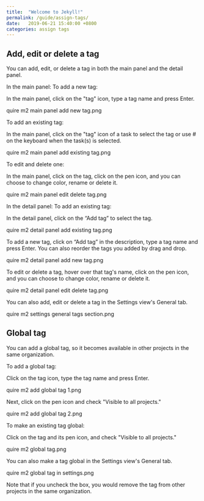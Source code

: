 ```yaml
---
title:  "Welcome to Jekyll!"
permalink: /guide/assign-tags/
date:   2019-06-21 15:40:00 +0800
categories: assign tags
---
```



## Add, edit or delete a tag

You can add, edit, or delete a tag in both the main panel and the detail panel.

In the main panel:
To add a new tag:

In the main panel, click on the "tag" icon, type a tag name and press Enter.

quire m2 main panel add new tag.png

To add an existing tag:

In the main panel, click on the "tag" icon of a task to select the tag or use # on the keyboard when the task(s) is selected. 

quire m2 main panel add existing tag.png

To edit and delete one:

In the main panel, click on the tag, click on the pen icon, and you can choose to change color, rename or delete it.

quire m2 main panel edit delete tag.png

In the detail panel:
To add an existing tag:

In the detail panel, click on the “Add tag” to select the tag.

quire m2 detail panel add existing tag.png

To add a new tag, click on “Add tag” in the description, type a tag name and press Enter. You can also reorder the tags you added by drag and drop.

quire m2 detail panel add new tag.png

To edit or delete a tag, hover over that tag's name, click on the pen icon, and you can choose to change color, rename or delete it.

quire m2 detail panel edit delete tag.png

You can also add, edit or delete a tag in the Settings view's General tab.

quire m2 settings general tags section.png






## Global tag

You can add a global tag, so it becomes available in other projects in the same organization.

To add a global tag:

Click on the tag icon, type the tag name and press Enter.

quire m2 add global tag 1.png

Next, click on the pen icon and check "Visible to all projects."

quire m2 add global tag 2.png

To make an existing tag global:

Click on the tag and its pen icon, and check "Visible to all projects."

quire m2 global tag.png

You can also make a tag global in the Settings view's General tab.

quire m2 global tag in settings.png

Note that if you uncheck the box, you would remove the tag from other projects in the same organization.



